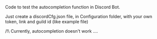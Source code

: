 Code to test the autocompletion function in Discord Bot.

Just create a discordCfg.json file, in Configuration folder, with your own token, link and guild id (like example file)


/!\ Currently, autocompletion doesn't work ....
